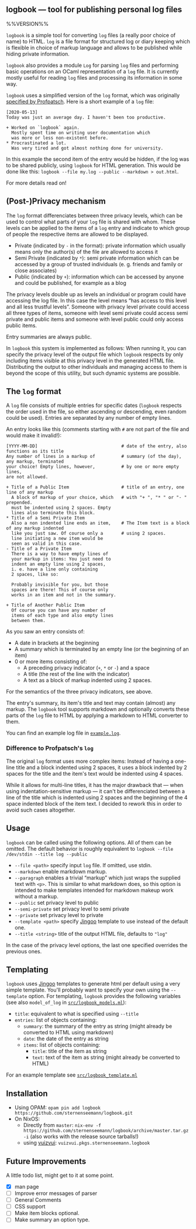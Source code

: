 logbook — tool for publishing personal log files
-------------------------------------------------------------------------------
%%VERSION%%

`logbook` is a simple tool for converting `log` files (a really poor choice of
name) to HTML. `log` is a file format for structured log or diary keeping which
is flexible in choice of markup language and allows to be published while hiding
private information.

`logbook` also provides a module `Log` for parsing `log` files and performing
basic operations on an OCaml representation of a `log` file. It is currently
mostly useful for reading `log` files and processing its information in some
way.

`logbook` uses a simplified version of the `log` format, which was originally
[specified by Profpatsch](https://gist.github.com/Profpatsch/092ff68fa267b9fa0ccbe13e98149b21).
Here is a short example of a `log` file:

    [2020-05-13]
    Today was just an average day. I haven't been too productive.

    + Worked on `logbook` again.
      Mostly spent time on writing user documentation which
      was more or less non-existent before.
    * Procrastinated a lot.
      Was very tired and got almost nothing done for university.

In this example the second item of the entry would be hidden, if the
log was to be shared publicly, using `logbook` for HTML generation.
This would be done like this: `logbook --file my.log --public --markdown > out.html`.

For more details read on!

## (Post-)Privacy mechanism

The `log` format differenciates between three privacy levels, which can be used
to control what parts of your `log` file is shared with whom. These levels can
be applied to the items of a `log` entry and indicate to which group of people
the respective items are allowed to be displayed.

* Private (indicated by `-` in the format): private information which
  usually means only the author(s) of the file are allowed to access it
* Semi Private (indicated by `*`): semi private information
  which can be accessed by a group of trusted individuals (e. g. friends and
  family or close associates)
* Public (indicated by `+`): information which can be accessed by anyone and
  could be published, for example as a blog

The privacy levels double up as levels an individual or program could have accessing
the log file. In this case the level means “has access to this level and all less
trustful levels”. Someone with privacy level private could access all three types
of items, someone with level semi private could access semi private and public items
and someone with level public could only access public items.

Entry summaries are always public.

In `logbook` this system is implemented as follows: When running it, you can
specify the privacy level of the output file which `logbook` respects by
only including items visible at this privacy level in the generated HTML file.
Distributing the output to other individuals and managing access to them is
beyond the scope of this utility, but such dynamic systems are possible.

## The `log` format

A `log` file consists of multiple entries for specific dates (`logbook` respects
the order used in the file, so either ascending or descending, even random could
be used). Entries are separated by any number of empty lines.

An entry looks like this (comments starting with `#` are not part of the file and
would make it invalid!):

    [YYYY-MM-DD]                                # date of the entry, also functions as its title
    Any number of lines in a markup of          # summary (of the day), any markup, terminated
    your choice! Empty lines, however,          # by one or more empty lines,
    are not allowed.
    
    + Title of a Public Item                    # title of an entry, one line of any markup
      A block of markup of your choice, which   # with "+ ", "* " or "- " prepended.
      must be indented using 2 spaces. Empty
      lines also terminate this block.
    * Title of a Semi Private Item
      Also a non indented line ends an item,    # The Item text is a block of any markup indented
      like you just saw. Of course only a       # using 2 spaces.
      line initiating a new item would be
      seen as valid in this case.
    - Title of a Private Item
      There is a way to have empty lines of
      your markup in items: You just need to
      indent an empty line using 2 spaces,
      i. e. have a line only containing
      2 spaces, like so:
      
      Probably invisible for you, but those
      spaces are there! This of course only
      works in an item and not in the summary.
    
    + Title of Another Public Item
      Of course you can have any number of
      items of each type and also empty lines
      between them.

As you saw an entry consists of:

* A date in brackets at the beginning
* A summary which is terminated by an empty line (or the beginning of an item)
* 0 or more items consisting of:
  * A preceding privacy indicator (`+`, `*` or `-`) and a space
  * A title (the rest of the line with the indicator)
  * A text as a block of markup indented using 2 spaces.

For the semantics of the three privacy indicators, see above.

The entry's summary, its item's title and text may contain (almost) any
markup. The `logbook` tool supports markdown and optionally converts these
parts of the `log` file to HTML by applying a markdown to HTML converter
to them.

You can find an example log file in [`example.log`](./example.log).

### Difference to Profpatsch's `log`

The original `log` format uses more complex items: Instead of having a one-line title and
a block indented using 2 spaces, it uses a block indented by 2 spaces for the title and
the item's text would be indented using 4 spaces.

While it allows for multi-line titles, it has the major drawback that — when using
indentation-sensitive markup — it can't be differenciated between a line of the title
which is indented using 2 spaces and the beginning of the 4 space indented block of
the item text. I decided to rework this in order to avoid such cases altogether.

## Usage

`logbook` can be called using the following options. All of them can be
omitted. The default behavior is roughly equivalent to
`logbook --file /dev/stdin --title log --public`

* `--file <path>` specify input `log` file. If omitted, use stdin.
* `--markdown` enable markdown markup.
* `--paragraph` enables a trivial “markup” which just wraps the supplied text with `<p>`.
  This is similar to what markdown does, so this option is intended to make templates
  intended for markdown makeup work without a markup.
* `--public` set privacy level to public
* `--semi-private` set privacy level to semi private
* `--private` set privacy level to private
* `--template <path>` specify [Jingoo](https://github.com/tategakibunko/jingoo)
  template to use instead of the default one.
* `--title <string>` title of the output HTML file, defaults to `"log"`

In the case of the privacy level options, the last one specified overrides the previous ones.

## Templating

`logbook` uses [Jingoo](https://github.com/tategakibunko/jingoo) templates to generate html
per default using a very simple template. You'll probably want to specify your own using
the `--template` option. For templating, `logbook` provides the following variables
(see also `model_of_log` in [`src/logbook_models.ml`](./src/logbook_models.ml)):

* `title`: equivalent to what is specified using `--title`
* `entries`: list of objects containing:
  * `summary`: the summary of the entry as string (might already be converted to HTML using markdown)
  * `date`: the date of the entry as string
  * `items`: list of objects containing:
    * `title`: title of the item as string
    * `text`: text of the item as string (might already be converted to HTML)

For an example template see [`src/logbook_template.ml`](./src/logbook_template.ml)


## Installation

* Using OPAM:
  `opam pin add logbook https://github.com/sternenseemann/logbook.git`
* On NixOS:
  * Directly from `master`: `nix-env -f https://github.com/sternenseemann/logbook/archive/master.tar.gz -i` (also works with the release source tarballs!)
  * using [vuizvui](https://github.com/openlab-aux/vuizvui): `vuizvui.pkgs.sternenseemann.logbook`

## Future Improvements

A little todo list, might get to it at some point.

* [x] man page
* [ ] Improve error messages of parser
* [ ] General Comments
* [ ] CSS support
* [ ] Make item blocks optional.
* [ ] Make summary an option type.
